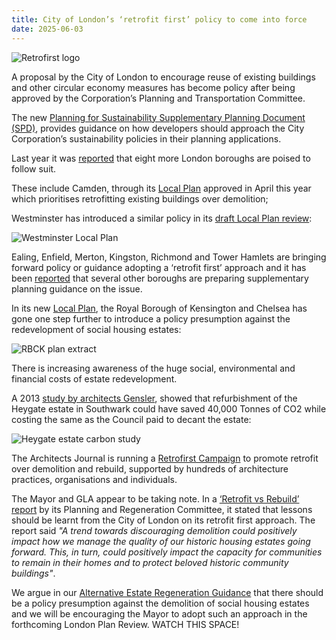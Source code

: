 ```yaml
---
title: City of London’s ‘retrofit first’ policy to come into force 
date: 2025-06-03
---
```

![Retrofirst logo](https://cdn.rt.emap.com/wp-content/uploads/sites/4/2019/09/30072635/retrofirsttwitter20193-2-748x499.jpg)

A proposal by the City of London to encourage reuse of existing buildings and other circular economy measures has become policy after being approved by the Corporation’s Planning and Transportation Committee.

The new [Planning for Sustainability Supplementary Planning Document (SPD)](https://www.cityoflondon.gov.uk/assets/Services-Environment/Planning-for-Sustainability-SPD.pdf), provides guidance on how developers should approach the City Corporation’s sustainability policies in their planning applications.

Last year it was [reported](https://lichfields.uk/blog/2024/april/02/retrofit-first-the-city-camden-now-westminster-who-will-be-next) that eight more London boroughs are poised to follow suit.

These include Camden, through its [Local Plan](https://www.camden.gov.uk/documents/20142/4820180/Draft+New+Camden+Local+Plan+2024+v1.pdf/415cc7da-c24a-8237-ddc2-5c72045af9d2?t=1706548115256) approved in April this year which prioritises retrofitting existing buildings over demolition; 

Westminster has introduced a similar policy in its [draft Local Plan review](https://www.westminster.gov.uk/media/document/regulation-19-city-plan):

![Westminster Local Plan](/estates/src/images/westminsterplan.png)

Ealing, Enfield, Merton, Kingston, Richmond and Tower Hamlets are bringing forward policy or guidance adopting a ‘retrofit first’ approach and it has been [reported](https://lichfields.uk/blog/2024/april/02/retrofit-first-the-city-camden-now-westminster-who-will-be-next) that several other boroughs are preparing supplementary planning guidance on the issue.

In its new [Local Plan](https://www.rbkc.gov.uk/planning-and-building-control/planning-policy/local-plan), the Royal Borough of Kensington and Chelsea has gone one step further to introduce a policy presumption against the redevelopment of social housing estates: 

![RBCK plan extract](/estates/src/images/rbkcplan.png)

There is increasing awareness of the huge social, environmental and financial costs of estate redevelopment.

A 2013 [study by architects Gensler](https://heygateestate.wordpress.com/wp-content/uploads/2012/12/genslerheygate.pdf), showed that refurbishment of the Heygate estate in Southwark could have saved 40,000 Tonnes of CO2 while costing the same as the Council paid to decant the estate:

![Heygate estate carbon study](https://heygateestate.wordpress.com/wp-content/uploads/2012/12/eblastsavedco2.jpg)

The Architects Journal is running a [Retrofirst Campaign](https://www.architectsjournal.co.uk/news/retrofirst) to promote retrofit over demolition and rebuild, supported by hundreds of architecture practices, organisations and individuals.

The Mayor and GLA appear to be taking note. In a [‘Retrofit vs Rebuild’ report](https://www.london.gov.uk/who-we-are/what-london-assembly-does/london-assembly-work/london-assembly-publications/retrofit-vs-rebuild-report) by its Planning and Regeneration Committee, it stated that lessons should be learnt from the City of London on its retrofit first approach. The report said _"A trend towards discouraging demolition could positively impact how we manage the quality of our historic housing estates going forward. This, in turn, could positively impact the capacity for communities to remain in their homes and to protect beloved historic community buildings"_.


We argue in our [Alternative Estate Regeneration Guidance](https://estatewatch.london/images/alternative-good-practice-guide-to-estate-regeneration.pdf) that there should be a policy presumption against the demolition of social housing estates and we will be encouraging the Mayor to adopt such an approach in the forthcoming London Plan Review. WATCH THIS SPACE! 




